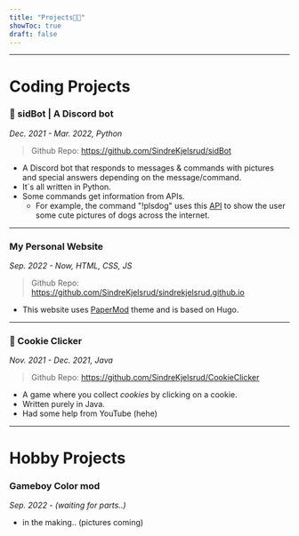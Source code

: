 ```yaml
---
title: "Projects👨‍💻"
showToc: true
draft: false
---
```

---
# Coding Projects
### 🤖 sidBot | A Discord bot
_Dec. 2021 - Mar. 2022, Python_
>Github Repo: <https://github.com/SindreKjelsrud/sidBot>
- A Discord bot that responds to messages & commands with pictures and special answers depending on the message/command.
- It´s all written in Python.
- Some commands get information from APIs.
    - For example, the command "!plsdog" uses this [API](https://dog.ceo/api) to show the user some cute pictures of dogs across the internet.
---
### My Personal Website
_Sep. 2022 - Now, HTML, CSS, JS_
>Github Repo: <https://github.com/SindreKjelsrud/sindrekjelsrud.github.io>
- This website uses [PaperMod](https://github.com/adityatelange/hugo-PaperMod) theme and is based on Hugo.
---
### 🍪 Cookie Clicker
_Nov. 2021 - Dec. 2021, Java_
>Github Repo: <https://github.com/SindreKjelsrud/CookieClicker>
- A game where you collect _cookies_ by clicking on a cookie.
- Written purely in Java.
- Had some help from YouTube (hehe)
---
# Hobby Projects
### Gameboy Color mod
_Sep. 2022 - (waiting for parts..)_
- in the making.. (pictures coming)
